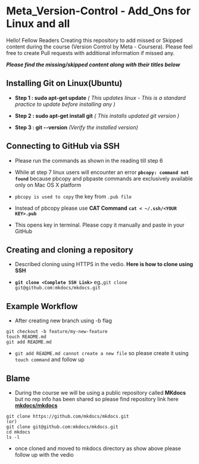 # Meta_Version-Control - Add_Ons for Linux and all
Hello! Fellow Readers Creating this repository to add missed or Skipped content during the course (Version Control by Meta - Coursera). Please feel free to create Pull requests with additional information if missed any.

***Please find the missing/skipped content along with their titles below***

## Installing Git on Linux(Ubuntu)


 - **Step 1 : sudo apt-get update** *( This updates linux - This is a standard practice to update before installing any )*
 
 - **Step 2 : sudo apt-get install git** *( This installs updated git version )*
 
 - **Step 3 : git --version** *(Verify the installed version)*
 

## Connecting to GitHub via SSH


 - Please run the commands as shown in the reading till step 6
 
 - While at step 7 linux users will encounter an error **`pbcopy: command not found`** because pbcopy and pbpaste commands are exclusively available only on Mac OS X platform
 
 - `pbcopy is used to copy` the key from `.pub file`
 
 - Instead of pbcopy please use **CAT Command** **`cat < ~/.ssh/<YOUR KEY>.pub`**
 
 - This opens key in terminal. Please copy it manually and paste in your GitHub
 
 ## Creating and cloning a repository 
 
 - Described cloning using HTTPS in the vedio. **Here is how to clone using SSH**
 
 - **`git clone <Complete SSH Link>`** eg.,`git clone git@github.com:mkdocs/mkdocs.git`
 
 ## Example Workflow
 - After creating new branch using -b flag 
 ```
 git checkout -b feature/my-new-feature
 touch README.md
 git add README.md
 ```
 - `git add README.md cannot create a new file` so please create it using `touch command` and follow up
 
 ## Blame
 - During the course we will be using a public repository called **MKdocs** but no rep info has been shared so please find repository link here **[mkdocs/mkdocs](https://github.com/mkdocs/mkdocs)**
 ```
 git clone https://github.com/mkdocs/mkdocs.git
 (or)
 git clone git@github.com:mkdocs/mkdocs.git
 cd mkdocs
 ls -l
 ```
 - once cloned and moved to mkdocs directory as show above please follow up with the vedio
 
